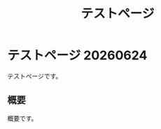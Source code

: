 ﻿---
title: テストページ
url: /20260624
$namespace: Blog.Pages
---

# テストページ 20260624

テストページです。

## 概要

概要です。